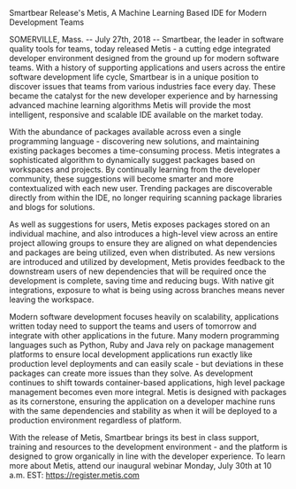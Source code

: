 Smartbear Release's Metis, A Machine Learning Based IDE for Modern Development Teams

SOMERVILLE, Mass. -- July 27th, 2018 -- Smartbear, the leader in software quality tools for teams, today released Metis - a cutting edge integrated developer environment designed from the ground up for modern software teams. With a history of supporting applications and users across the entire software development life cycle, Smartbear is in a unique position to discover issues that teams from various industries face every day. These became the catalyst for the new developer experience and by harnessing advanced machine learning algorithms Metis will provide the most intelligent, responsive and scalable IDE available on the market today.

With the abundance of packages available across even a single programming language - discovering new solutions, and maintaining existing packages becomes a time-consuming process. Metis integrates a sophisticated algorithm to dynamically suggest packages based on workspaces and projects. By continually learning from the developer community, these suggestions will become smarter and more contextualized with each new user. Trending packages are discoverable directly from within the IDE, no longer requiring scanning package libraries and blogs for solutions. 

As well as suggestions for users, Metis exposes packages stored on an individual machine, and also introduces a high-level view across an entire project allowing groups to ensure they are aligned on what dependencies and packages are being utilized, even when distributed. As new versions are introduced and utilized by development, Metis provides feedback to the downstream users of new dependencies that will be required once the development is complete, saving time and reducing bugs. With native git integrations, exposure to what is being using across branches means never leaving the workspace.

Modern software development focuses heavily on scalability, applications written today need to support the teams and users of tomorrow and integrate with other applications in the future. Many modern programming languages such as Python, Ruby and Java rely on package management platforms to ensure local development applications run exactly like production level deployments and can easily scale - but deviations in these packages can create more issues than they solve. As development continues to shift towards container-based applications, high level package management becomes even more integral. Metis is designed with packages as its cornerstone, ensuring the application on a developer machine runs with the same dependencies and stability as when it will be deployed to a production environment regardless of platform. 

With the release of Metis, Smartbear brings its best in class support, training and resources to the development environment - and the platform is designed to grow organically in line with the developer experience. To learn more about Metis, attend our inaugural webinar Monday, July 30th at 10 a.m. EST: https://register.metis.com

